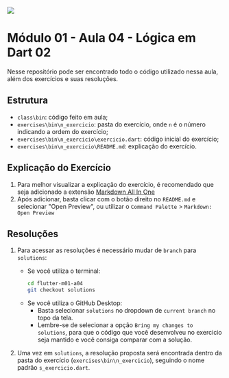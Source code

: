 ![](https://i.imgur.com/xG74tOh.png)

# Módulo 01 - Aula 04 - Lógica em Dart 02

Nesse repositório pode ser encontrado todo o código utilizado nessa aula, além dos exercícios e suas resoluções.

## Estrutura

- `class\bin`: código feito em aula;
- `exercises\bin\n_exercicio`: pasta do exercício, onde `n` é o número indicando a ordem do exercício;
- `exercises\bin\n_exercicio\exercicio.dart`: código inicial do exercício;
- `exercises\bin\n_exercicio\README.md`: explicação do exercício.

## Explicação do Exercício

1. Para melhor visualizar a explicação do exercício, é recomendado que seja adicionado a extensão [Markdown All In One](vscode:extension/yzhang.markdown-all-in-one)
2. Após adicionar, basta clicar com o botão direito no `README.md` e selecionar "Open Preview", ou utilizar o `Command Palette` > `Markdown: Open Preview`

## Resoluções

1. Para acessar as resoluções é necessário mudar de `branch` para `solutions`:
   - Se você utiliza o terminal:
        ```bash
        cd flutter-m01-a04
        git checkout solutions
        ```
   - Se você utiliza o GitHub Desktop: 
     - Basta selecionar `solutions` no dropdown de `current branch` no topo da tela. 
     - Lembre-se de selecionar a opção `Bring my changes to solutions`, para que o código que você desenvolveu no exercicio seja mantido e você consiga comparar com a solução.
  
2. Uma vez em `solutions`, a resolução proposta será encontrada dentro da pasta do exercício (`exercises\bin\n_exercicio`), seguindo o nome padrão `s_exercicio.dart`.
